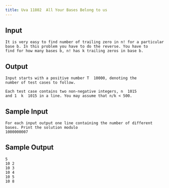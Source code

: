 ```yaml
---
title: Uva 11802  All Your Bases Belong to us
---
```



## Input

```text
It is very easy to find number of trailing zero in n! for a particular
base b. In this problem you have to do the reverse. You have to
find for how many bases b, n! has k trailing zeros in base b.
```

## Output

```text
Input starts with a positive number T  10000, denoting the
number of test cases to follow.

Each test case contains two non-negative integers, n  1015
and 1  k  1015 in a line. You may assume that n/k < 500.

```

## Sample Input

```text
For each input output one line containing the number of different bases. Print the solution modulo
1000000007

```

## Sample Output

```text
5
10 2
10 3
10 4
10 5
10 8

```
